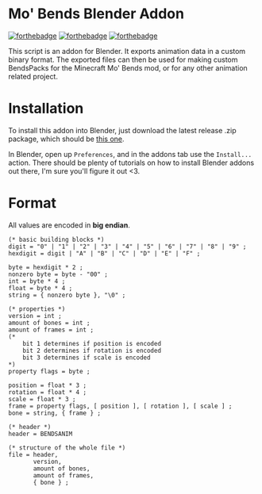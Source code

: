 # Mo' Bends Blender Addon
[![forthebadge](https://forthebadge.com/images/badges/built-with-love.svg)](https://forthebadge.com)
[![forthebadge](https://forthebadge.com/images/badges/made-with-python.svg)](https://forthebadge.com)
[![forthebadge](https://forthebadge.com/images/badges/powered-by-oxygen.svg)](https://forthebadge.com)

This script is an addon for Blender. It exports animation data in a custom binary format. The exported files can then be used for making custom BendsPacks for the Minecraft Mo' Bends mod, or for any other animation related project.

# Installation

To install this addon into Blender, just download the latest release .zip package, which should be
[this one](https://github.com/mobends/mobends-blender-addon/releases/download/v0.1/io_anim_mobends_0.1.zip).

In Blender, open up `Preferences`, and in the addons tab use the `Install...` action.
There should be plenty of tutorials on how to install Blender addons out there, I'm sure you'll figure it out <3.

# Format
All values are encoded in **big endian**.
```ebnf
(* basic building blocks *)
digit = "0" | "1" | "2" | "3" | "4" | "5" | "6" | "7" | "8" | "9" ;
hexdigit = digit | "A" | "B" | "C" | "D" | "E" | "F" ;

byte = hexdigit * 2 ;
nonzero byte = byte - "00" ;
int = byte * 4 ;
float = byte * 4 ;
string = { nonzero byte }, "\0" ;

(* properties *)
version = int ;
amount of bones = int ;
amount of frames = int ;
(*
    bit 1 determines if position is encoded
    bit 2 determines if rotation is encoded
    bit 3 determines if scale is encoded
*)
property flags = byte ;

position = float * 3 ;
rotation = float * 4 ;
scale = float * 3 ;
frame = property flags, [ position ], [ rotation ], [ scale ] ;
bone = string, { frame } ;

(* header *)
header = BENDSANIM

(* structure of the whole file *)
file = header,
       version,
       amount of bones,
       amount of frames,
       { bone } ;

```
